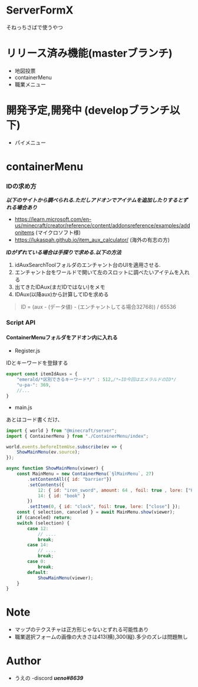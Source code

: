 # ServerFormX
そねっちさばで使うやつ

# リリース済み機能(masterブランチ)
* 地図投票
* containerMenu
* 職業メニュー

# 開発予定,開発中 (developブランチ以下)
* パイメニュー

# containerMenu
### IDの求め方  
***以下のサイトから調べられる.ただしアドオンでアイテムを追加したりするとずれる場合あり***
* https://learn.microsoft.com/en-us/minecraft/creator/reference/content/addonsreference/examples/addonitems (マイクロソフト様)
* https://lukaspah.github.io/item_aux_calculator/ (海外の有志の方)

***IDがずれている場合は手探りで求める.以下の方法***
1. idAuxSearchToolフォルダのエンチャント台のUIを適用させる.
2. エンチャント台をワールドで開いて左のスロットに調べたいアイテムを入れる
3. 出てきたIDAux(まだIDではない)をメモ
4. IDAux(以降aux)から計算してIDを求める
> ID = (aux - (データ値) - (エンチャントしてる場合32768)) / 65536


### Script API

#### ContainerMenuフォルダをアドオン内に入れる

* Register.js

IDとキーワードを登録する
```js
export const itemIdAuxs = {
    "emerald/*区別できるキーワード*/" : 512,/*←ID今回はエメラルドのID*/
    "u-pa-": 369,
    //...
}
```

* main.js

あとはコード書くだけ、
```js
import { world } from "@minecraft/server";
import { ContainerMenu } from "./ContainerMenu/index";

world.events.beforeItemUse.subscribe(ev => {
    ShowMainMenu(ev.source);
});

async function ShowMainMenu(viewer) {
    const MainMenu = new ContainerMenu(`§lMainMenu`, 27)
        .setContentAll({ id: "barrier"})
        .setContents({
            12: { id: "iron_sword", amount: 64 , foil: true , lore: ["Hello", viewer.name] },
            14: { id: "book" }
        })
        .setItem(0, { id: "clock", foil: true, lore: ["close"] });
    const { selection, canceled } = await MainMenu.show(viewer);
    if (canceled) return;
    switch (selection) {
        case 12:
            // ....
            break;
        case 14:
            // ....
            break;
        case 0:
            break;
        default:
            ShowMainMenu(viewer);
    }
}

```
# Note
* マップのテクスチャは正方形じゃないとずれる可能性あり
* 職業選択フォームの画像の大きさは413(横),300(縦).多少のズレは問題無し

# Author
* うえの
-discord ***ueno#8639***
